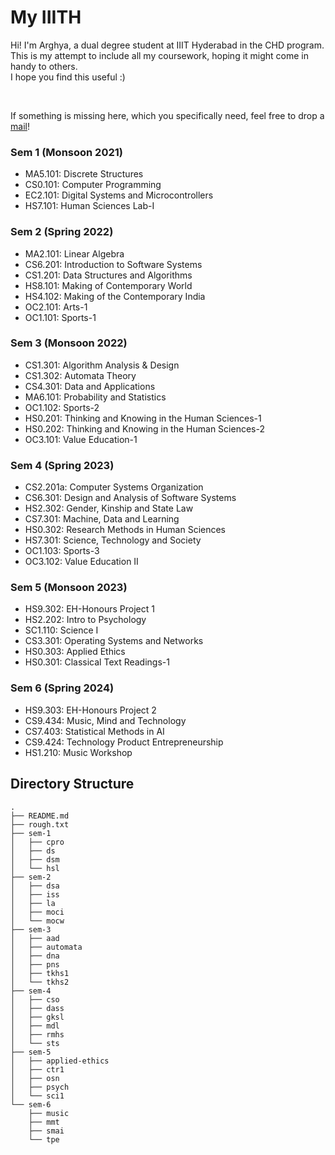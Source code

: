# My IIITH
Hi! I'm Arghya, a dual degree student at IIIT Hyderabad in the CHD program. This is my attempt to include all my coursework, hoping it might come in handy to others. <br>
I hope you find this useful :)

<br>

If something is missing here, which you specifically need, feel free to drop a [mail](mailto:arghya.roy@research.iiit.ac.in)!
<br>

### Sem 1 (Monsoon 2021)
- MA5.101:	Discrete Structures
- CS0.101:	Computer Programming
- EC2.101:	Digital Systems and Microcontrollers
- HS7.101:	Human Sciences Lab-I

### Sem 2 (Spring 2022)
- MA2.101:	Linear Algebra
- CS6.201:	Introduction to Software Systems
- CS1.201:	Data Structures and Algorithms
- HS8.101:	Making of Contemporary World
- HS4.102:	Making of the Contemporary India
- OC2.101:	Arts-1
- OC1.101:	Sports-1

### Sem 3 (Monsoon 2022)
- CS1.301:	Algorithm Analysis & Design
- CS1.302:	Automata Theory
- CS4.301:	Data and Applications
- MA6.101:	Probability and Statistics	
- OC1.102:	Sports-2
- HS0.201:	Thinking and Knowing in the Human Sciences-1
- HS0.202:	Thinking and Knowing in the Human Sciences-2
- OC3.101:	Value Education-1

### Sem 4 (Spring 2023)
- CS2.201a: Computer Systems Organization
- CS6.301: Design and Analysis of Software Systems
- HS2.302: Gender, Kinship and State Law
- CS7.301: Machine, Data and Learning
- HS0.302: Research Methods in Human Sciences
- HS7.301: Science, Technology and Society
- OC1.103: Sports-3
- OC3.102: Value Education II

### Sem 5 (Monsoon 2023)
- HS9.302:	EH-Honours Project 1
- HS2.202:	Intro to Psychology
- SC1.110:	Science I
- CS3.301:	Operating Systems and Networks
- HS0.303:	Applied Ethics
- HS0.301:	Classical Text Readings-1

### Sem 6 (Spring 2024)
- HS9.303:	EH-Honours Project 2
- CS9.434:  Music, Mind and Technology
- CS7.403:	Statistical Methods in AI
- CS9.424:	Technology Product Entrepreneurship
- HS1.210:	Music Workshop


## Directory Structure
```
.
├── README.md
├── rough.txt
├── sem-1
│   ├── cpro
│   ├── ds
│   ├── dsm
│   └── hsl
├── sem-2
│   ├── dsa
│   ├── iss
│   ├── la
│   ├── moci
│   └── mocw
├── sem-3
│   ├── aad
│   ├── automata
│   ├── dna
│   ├── pns
│   ├── tkhs1
│   └── tkhs2
├── sem-4
│   ├── cso
│   ├── dass
│   ├── gksl
│   ├── mdl
│   ├── rmhs
│   └── sts
├── sem-5
│   ├── applied-ethics
│   ├── ctr1
│   ├── osn
│   ├── psych
│   └── sci1
└── sem-6
    ├── music
    ├── mmt
    ├── smai
    └── tpe
```